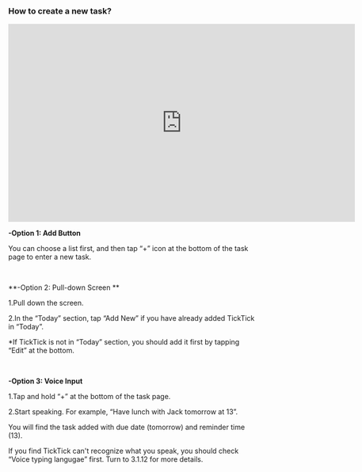 ### How to create a new task?

<iframe width="700" height="400" src="https://www.youtube.com/embed/7TWvercsVvA?list=PLbWRKVi0_aTEwRLCS5T4MD0wCQU_ve8xW" frameborder="0" allowfullscreen></iframe>

<br />

**-Option 1: Add Button**

You can choose a list first, and then tap “+” icon at the bottom of the task page to enter a new task. 

<br />

**-Option 2: Pull-down Screen **

1.Pull down the screen.

2.In the “Today” section, tap “Add New” if you have already added TickTick in “Today”.

*If TickTick is not in “Today” section, you should add it first by tapping “Edit” at the bottom. 

<br />

**-Option 3: Voice Input**

1.Tap and hold “+” at the bottom of the task page.

2.Start speaking. For example, “Have lunch with Jack tomorrow at 13”.

You will find the task added with due date (tomorrow) and reminder time (13). 

If you find TickTick can't recognize what you speak, you should check “Voice typing langugae” first. Turn to 3.1.12 for more details.




